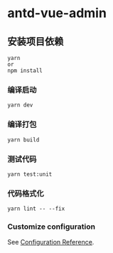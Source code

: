 # antd-vue-admin

## 安装项目依赖
```
yarn
or
npm install
```

### 编译启动
```
yarn dev
```

### 编译打包
```
yarn build
```

### 测试代码
```
yarn test:unit
```

### 代码格式化
```
yarn lint -- --fix
```
### Customize configuration
See [Configuration Reference](https://cli.vuejs.org/config/).
